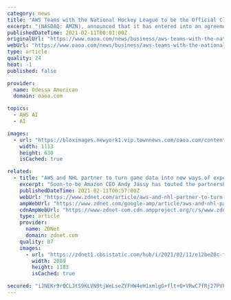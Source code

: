 ```yaml
---
category: news
title: "AWS Teams with the National Hockey League to be the Official Cloud Infrastructure Provider of the NHL"
excerpt: "(NASDAQ: AMZN), announced that it has entered into an agreement with the National Hockey League (NHL) to become the Official Cloud, Artificial Intelligence, and Machine Learning Infrastructure Provider of the NHL."
publishedDateTime: 2021-02-11T00:01:00Z
originalUrl: "https://www.oaoa.com/news/business/aws-teams-with-the-national-hockey-league-to-be-the-official-cloud-infrastructure-provider-of/article_5d669df9-e4ae-591e-804c-ec535bb36dc3.html"
webUrl: "https://www.oaoa.com/news/business/aws-teams-with-the-national-hockey-league-to-be-the-official-cloud-infrastructure-provider-of/article_5d669df9-e4ae-591e-804c-ec535bb36dc3.html"
type: article
quality: 24
heat: -1
published: false

provider:
  name: Odessa American
  domain: oaoa.com

topics:
  - AWS AI
  - AI

images:
  - url: "https://bloximages.newyork1.vip.townnews.com/oaoa.com/content/tncms/assets/v3/editorial/f/21/f21472c2-ae4d-52c2-854f-66e743c5bf49/602477d7c89d5.image.jpg?resize=1113%2C630"
    width: 1113
    height: 630
    isCached: true

related:
  - title: "AWS and NHL partner to turn game data into new ways of experiencing hockey"
    excerpt: "Soon-to-be Amazon CEO Andy Jassy has touted the partnership will bring an entirely new perspective and layer of fan involvement to the game of hockey."
    publishedDateTime: 2021-02-11T00:57:00Z
    webUrl: "https://www.zdnet.com/article/aws-and-nhl-partner-to-turn-game-data-into-new-ways-of-experiencing-hockey/"
    ampWebUrl: "https://www.zdnet.com/google-amp/article/aws-and-nhl-partner-to-turn-game-data-into-new-ways-of-experiencing-hockey/"
    cdnAmpWebUrl: "https://www-zdnet-com.cdn.ampproject.org/c/s/www.zdnet.com/google-amp/article/aws-and-nhl-partner-to-turn-game-data-into-new-ways-of-experiencing-hockey/"
    type: article
    provider:
      name: ZDNet
      domain: zdnet.com
    quality: 87
    images:
      - url: "https://zdnet1.cbsistatic.com/hub/i/2021/02/11/e12be20c-fc14-4f39-a5c7-2b6bd2de23c1/nhl-aws.jpg"
        width: 2089
        height: 1183
        isCached: true

secured: "iJNEKr9rQCLJtS9KLVN9tjWeLseZYFHW4eH1xmlgG+flt+Q+VRwC7fRj27PVFPKTATKjaS8VsBBzX7ciFq7+cHR6SfsB5zNUnf7IbKRqVK/n6dbWHVjJ88uuQ5905rzTmAaJeoAeE/Ll4Hc6X4bg6o6Bcv25nzl16SfHzsMqOds8IAX8gtMfTCB1WrOZyWfraBo47SkWNHMvDU8rQD8z+103ebviaRe4F7QUIfnXNYL7PrJHjz4KABRkjQzpI2sKG2HKWSOsvexLDK9xpg28tCTNmur+7eNPhCA/ilZZR3CjV7pJExHLECEP1gMeOSs+VJsuVFsGivty54kBpgkitUAeE4c0+sMTU8isF/E18LU=;uxCi6GlYkq7eQIN4r2UXDA=="
---
```



